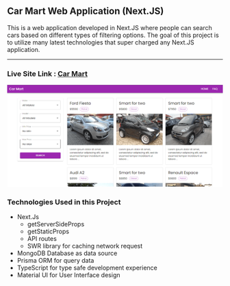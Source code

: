 ## Car Mart Web Application (Next.JS)

This is a web application developed in Next.JS where people can search cars based on different types of filtering options. The goal of this project is to utilize many latest technologies that super charged any Next.JS application. 

***

### Live Site Link : [Car Mart](https://car-mart.vercel.app/) 


![image info](./public/git-photos/car-mart-photo-01.PNG)

### Technologies Used in this Project

- Next.Js
  - getServerSideProps
  - getStaticProps
  - API routes
  - SWR library for caching network request
- MongoDB Database as data source
- Prisma ORM for query data
- TypeScript for type safe development experience
- Material UI for User Interface design